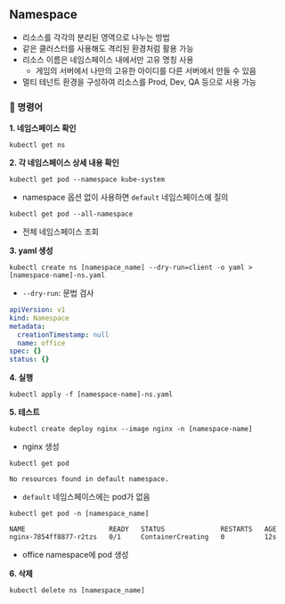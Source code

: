 ## Namespace

- 리소스를 각각의 분리된 영역으로 나누는 방법
- 같은 클러스터를 사용해도 격리된 환경처럼 활용 가능
- 리소스 이름은 네임스페이스 내에서만 고유 명칭 사용
  - 게임의 서버에서 나만의 고유한 아이디를 다른 서버에서 만들 수 있음
- 멀티 테넌트 환경을 구성하여 리소스를 Prod, Dev, QA 등으로 사용 가능

### 📍 명령어

**1. 네임스페이스 확인**

```
kubectl get ns
```

**2. 각 네임스페이스 상세 내용 확인**

```
kubectl get pod --namespace kube-system
```

- namespace 옵션 없이 사용하면 `default` 네임스페이스에 질의

```
kubectl get pod --all-namespace
```

- 전체 네임스페이스 조회

**3. yaml 생성**

```
kubectl create ns [namespace_name] --dry-run=client -o yaml > [namespace-name]-ns.yaml
```

- `--dry-run`: 문법 검사

```yaml
apiVersion: v1
kind: Namespace
metadata:
  creationTimestamp: null
  name: office
spec: {}
status: {}
```

**4. 실행**

```
kubectl apply -f [namespace-name]-ns.yaml
```

**5. 테스트**

```
kubectl create deploy nginx --image nginx -n [namespace-name]
```

- nginx 생성

```
kubectl get pod
```

```
No resources found in default namespace.
```

- `default` 네임스페이스에는 pod가 없음

```
kubectl get pod -n [namespace_name]
```

```
NAME                     READY   STATUS              RESTARTS   AGE
nginx-7854ff8877-r2tzs   0/1     ContainerCreating   0          12s
```

- office namespace에 pod 생성

**6. 삭제**

```
kubectl delete ns [namespace_name]
```



